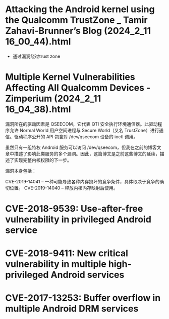 # Attacking the Android kernel using the Qualcomm TrustZone _ Tamir Zahavi-Brunner’s Blog (2024_2_11 16_00_44).html
  - 通过漏洞绕过trust zone
# Multiple Kernel Vulnerabilities Affecting All Qualcomm Devices - Zimperium (2024_2_11 16_04_38).html


漏洞所在的驱动因素是 QSEECOM，它代表 QTI 安全执行环境通信器。此驱动程序允许 Normal World 用户空间进程与 Secure World（又名 TrustZone）进行通信。驱动程序公开的 API 包含对 /dev/qseecom 设备的 ioctl 调用。

虽然只有一组特权 Android 服务可以访问 /dev/qseecom，但我在之前的博客文章中描述了影响此类服务的多个漏洞。因此，这篇博文是之前这些博文的延续，描述了实现完整内核权限的下一步。

漏洞本身包括：

CVE-2019-14041 – 一种可能导致各种内存损坏的竞争条件，具体取决于竞争的确切位置。
CVE-2019-14040 – 释放内核内存映射后使用。	


# CVE-2018-9539: Use-after-free vulnerability in privileged Android service

# CVE-2018-9411: New critical vulnerability in multiple high-privileged Android services

# CVE-2017-13253: Buffer overflow in multiple Android DRM services